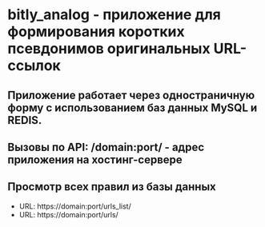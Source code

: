 # bitly_analog - приложение для формирования коротких псевдонимов оригинальных URL-ссылок

## Приложение работает через одностраничную форму с использованием баз данных MySQL и REDIS.

## Вызовы по API: /domain:port/ - адрес приложения на хостинг-сервере

## Просмотр всех правил из базы данных 
* URL: https://domain:port/urls_list/
* URL: https://domain:port/urls/
